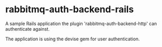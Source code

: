rabbitmq-auth-backend-rails
===========================
A sample Rails application the plugin 'rabbitmq-auth-backend-http' can authenticate against.

The application is using the devise gem for user authentication.
